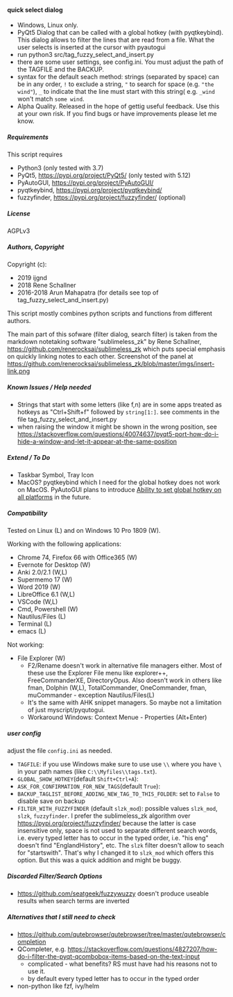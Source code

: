 #### quick select dialog
- Windows, Linux only.
- PyQt5 Dialog that can be called with a global hotkey (with pyqtkeybind). 
This dialog allows to filter the lines that are read from a file. What 
the user selects is  inserted at the cursor with pyautogui
- run python3 src/tag_fuzzy_select_and_insert.py
- there are some user settings, see config.ini. You must adjust
the path of the TAGFILE and the BACKUP.
- syntax for the default seach method: strings (separated by space) can
be in any order, `!` to exclude a string, `"` to search for space (e.g.
`"the wind"`), `_` to indicate that the line must start with this string(
e.g. `_wind` won't match `some wind`.
- Alpha Quality. Released in the hope of gettig useful feedback.
Use this at your own risk. If you find bugs or have improvements
please let me know.


##### Requirements
This script requires 
- Python3 (only tested with 3.7)
- PyQt5, https://pypi.org/project/PyQt5/ (only tested with 5.12)
- PyAutoGUI, https://pypi.org/project/PyAutoGUI/
- pyqtkeybind, https://pypi.org/project/pyqtkeybind/
- fuzzyfinder, https://pypi.org/project/fuzzyfinder/ (optional)


##### License
AGPLv3


##### Authors, Copyright
Copyright (c): 

- 2019 ijgnd
- 2018 Rene Schallner
- 2016-2018 Arun Mahapatra (for details see top of tag_fuzzy_select_and_insert.py)
               
This script mostly combines python scripts and functions from
different authors. 

The main part of this sofware (filter dialog, search filter) is 
taken from the markdown notetaking software "sublimeless_zk" by
Rene Schallner, https://github.com/renerocksai/sublimeless_zk
which puts special emphasis on quickly linking notes to each other.
Screenshot of the panel at 
https://github.com/renerocksai/sublimeless_zk/blob/master/imgs/insert-link.png


##### Known Issues / Help needed
- Strings that start with some letters (like f,n) are in some apps
treated as hotkeys as "Ctrl+Shift+f" followed by `string[1:]`.
see comments in the file tag_fuzzy_select_and_insert.py
- when raising the window it might be shown in the wrong 
position, see https://stackoverflow.com/questions/40074637/pyqt5-port-how-do-i-hide-a-window-and-let-it-appear-at-the-same-position


##### Extend / To Do
- Taskbar Symbol, Tray Icon
- MacOS? pyqtkeybind which I need for the global hotkey does not work 
on MacOS. PyAutoGUI plans to introduce 
[Ability to set global hotkey on all platforms](https://pyautogui.readthedocs.io/en/latest/roadmap.html)
in the future.


##### Compatibility
Tested on Linux (L) and on Windows 10 Pro 1809 (W).

Working with the following applications:

- Chrome 74, Firefox 66 with Office365 (W)
- Evernote for Desktop (W) 
- Anki 2.0/2.1 (W,L)
- Supermemo 17 (W)
- Word 2019 (W)
- LibreOffice 6.1 (W,L)
- VSCode (W,L)
- Cmd, Powershell (W)
- Nautilus/Files (L)
- Terminal (L)
- emacs (L)

Not working:

- File Explorer (W)
    - F2/Rename doesn't work in alternative file managers either. Most of these use the Explorer File menu like explorer++, FreeCommanderXE, DirectoryOpus. Also doesn't work in others like fman, Dolphin (W,L), TotalCommander, OneCommander, fman, muCommander -  exception Nautilus/Files(L)
    - It's the same with AHK snippet managers. So maybe not a limitation of just myscript/pyqutogui.
    - Workaround Windows: Context Menue - Properties (Alt+Enter) 


##### user config
adjust the file `config.ini` as needed.

- `TAGFILE`: if you use Windows make sure to use use `\\` where you 
have `\` in your path names (like `C:\\Myfiles\\tags.txt`).
- `GLOBAL_SHOW_HOTKEY`(default `Shift+Ctrl+A`):
- `ASK_FOR_CONFIRMATION_FOR_NEW_TAGS`(default `True`):
- `BACKUP_TAGLIST_BEFORE_ADDING_NEW_TAG_TO_THIS_FOLDER`: set to `False`
to disable save on backup
- `FILTER_WITH_FUZZYFINDER` (default `slzk_mod`): possible values `slzk_mod`,
`slzk`, `fuzzyfinder`. I prefer the sublimeless_zk algorithm 
over https://pypi.org/project/fuzzyfinder/ because the latter is case 
insensitive only, space is not used to separate different search words, 
i.e. every typed letter has to occur in the typed order, i.e. "his eng" 
doesn't find "EnglandHistory", etc. The `slzk` filter doesn't 
allow to seach for "startswith". That's why I changed it to `slzk_mod`
which offers this option. But this was a quick addition and might be
buggy.


##### Discarded Filter/Search Options
- https://github.com/seatgeek/fuzzywuzzy doesn't produce useable results when
search terms are inverted


##### Alternatives that I still need to check
- https://github.com/qutebrowser/qutebrowser/tree/master/qutebrowser/completion
- QCompleter, e.g. https://stackoverflow.com/questions/4827207/how-do-i-filter-the-pyqt-qcombobox-items-based-on-the-text-input
    - complicated - what benefits? RS must have had his reasons not to use it.
    - by default every typed letter has to occur in the typed order
- non-python like fzf, ivy/helm
